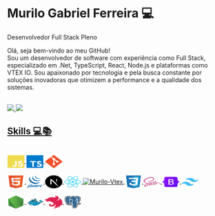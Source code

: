 # Murilo Gabriel Ferreira :computer:

Desenvolvedor Full Stack Pleno<br />

<p>Olá, seja bem-vindo ao meu GitHub! <br /> Sou um desenvolvedor de software com experiência como Full Stack, especializado em .Net, TypeScript, React, Node.js e plataformas como VTEX IO. Sou apaixonado por tecnologia e pela busca constante por soluções inovadoras que otimizem a performance e a qualidade dos sistemas.</p>

<br />
<div>
  <a href="https://github.com/MuriloGferreira">
  <img height="190em" src="https://github-readme-stats.vercel.app/api?username=MuriloGferreira&show_icons=true&theme=tokyonight&include_all_commits=true&count_private=true"/>
  <img height="190em" src="https://github-readme-stats.vercel.app/api/top-langs/?username=MuriloGferreira&layout=compact&langs_count=7&theme=tokyonight"/>
</div>
  
## Skills 💻📚
  
<div style="display: inline_block"><br />
  <div>
    <img align="center" alt="Murilo-Js" height="30" width="40" src="https://raw.githubusercontent.com/devicons/devicon/master/icons/javascript/javascript-plain.svg" />
    <img align="center" alt="Murilo-Ts" height="30" width="40" src="https://raw.githubusercontent.com/devicons/devicon/master/icons/typescript/typescript-plain.svg"/>
    <img align="center" alt="Murilo-Git" height="30" width="40" src="https://github.com/devicons/devicon/blob/master/icons/git/git-original.svg" />
  </div>
  <br />
  <div>
    <img align="center" alt="Murilo-HTML" height="30" width="40" src="https://raw.githubusercontent.com/devicons/devicon/master/icons/html5/html5-original.svg" />  
    <img align="center" alt="Murilo-JQuery" height="30" width="40" src="https://github.com/devicons/devicon/blob/master/icons/jquery/jquery-plain-wordmark.svg" />
    <img align="center" alt="Murilo-Nextjs" height="30" width="40" src="https://github.com/devicons/devicon/blob/master/icons/nextjs/nextjs-original.svg" />
    <img align="center" alt="Murilo-React" height="30" width="40" src="https://raw.githubusercontent.com/devicons/devicon/master/icons/react/react-original.svg" />
    <img align="center" alt="Murilo-Vtex" height="30" width="40" src="https://vtex.com/wp-content/themes/VTEXTheme/v2/images/base/vtex.svg" />
    <img align="center" alt="Murilo-CSS" height="30" width="40" src="https://raw.githubusercontent.com/devicons/devicon/master/icons/css3/css3-original.svg" />
    <img align="center" alt="Murilo-Sass" height="30" width="40" src="https://github.com/devicons/devicon/blob/master/icons/sass/sass-original.svg" />
    <img align="center" alt="Murilo-Bootstrap" height="30" width="40" src="https://github.com/devicons/devicon/blob/master/icons/bootstrap/bootstrap-original.svg" />
    <img align="center" alt="Murilo-Tailwindcss" height="30" width="40" src="https://github.com/devicons/devicon/blob/master/icons/tailwindcss/tailwindcss-original.svg" />
  </div>
  <br />
  <div>
    <img align="center" alt="Murilo-Node" height="30" width="40" src="https://github.com/devicons/devicon/blob/master/icons/nodejs/nodejs-original.svg" />
    <img align="center" alt="Murilo-Docker" height="30" width="40" src="https://github.com/devicons/devicon/blob/master/icons/docker/docker-original.svg" />
    <img align="center" alt="Murilo-NestJs" height="30" width="40" src="https://github.com/devicons/devicon/blob/master/icons/nestjs/nestjs-original.svg" />
    <img align="center" alt="Murilo-Postgres" height="30" width="40" src="https://github.com/devicons/devicon/blob/master/icons/postgresql/postgresql-original.svg" />
  </div>
</div>
